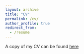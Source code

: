 ```yaml
---
layout: archive
title: "CV"
permalink: /cv/
author_profile: true
redirect_from:
  - /resume
---
```


A copy of my CV can be found [here](/files/cv.pdf)
